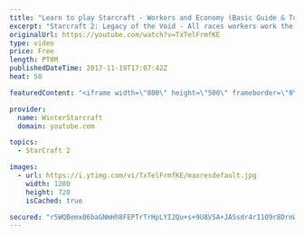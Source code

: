 ```yaml
---
title: "Learn to play Starcraft - Workers and Economy (Basic Guide & Tutorial)"
excerpt: "Starcraft 2: Legacy of the Void - All races workers work the same (mule notwithstanding!)  Wiki on mining: http://wiki.teamliquid.net/starcraft2/Mining_Minerals"
originalUrl: https://youtube.com/watch?v=TxTelFrmfKE
type: video
price: Free
length: PT8M
publishedDateTime: 2017-11-19T17:07:42Z
heat: 50

featuredContent: "<iframe width=\"800\" height=\"500\" frameborder=\"0\" src=\"https://www.youtube.com/embed/TxTelFrmfKE\" allow=\"accelerometer; autoplay; encrypted-media; gyroscope; picture-in-picture\" allowfullscreen></iframe>"

provider:
  name: WinterStarcraft
  domain: youtube.com

topics:
  - StarCraft 2

images:
  - url: https://i.ytimg.com/vi/TxTelFrmfKE/maxresdefault.jpg
    width: 1280
    height: 720
    isCached: true

secured: "r5WQBemx06baGNmHh8FEPTrTrHpLYI2Qu+s+9U8VSA+JASsdr4r11O9r8DrnWB1i85mqqC0J4+Paf03LiD/Apk7B8xO12D7W0iwZb0hSLS+2So5ZbErvdGVRopj0SleOSyXcG9PnVJrFDx2enKgl7GAjstz3VisNY1P0NYOWjXIWyz8pVDZ7FOWEQ9kWTbYDEEm0khyWYluDfIBopW0rhHt+rD0QLmC+GF8eW/Z2YYYArwt4XOqRAr6ogq8uWFmV8Ym2lcMcp3EjONK7mzUcO2CkjHveWTZUhmT4dU0cBqdFS9U7kXjUmDDINAxy9O2fiXM+pFjSVMg5CBA3YuXFb/TQCNWQ2OWtgc7ZQn5afjXrwVsRnn9Vs4+cSd7q5hxxRui8xzEx0862IHOqqtYRcL8MiutlxJn/ceqm19DKZ4Y=;VxDk4q0OdQrZPXjX564gLw=="
---
```


